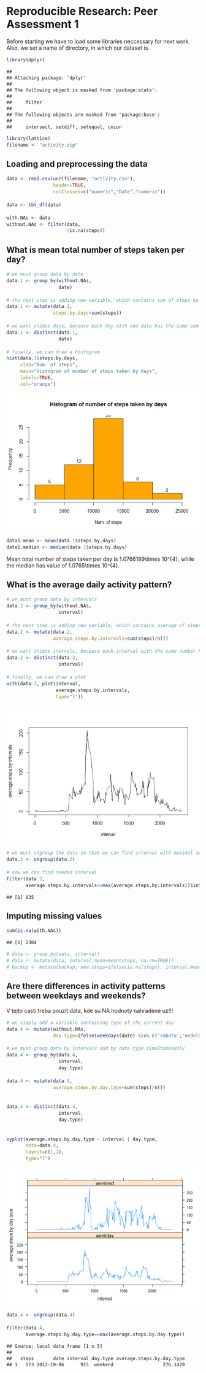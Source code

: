 # Reproducible Research: Peer Assessment 1

Before starting we have to load some libraries neccessary for next work. Also, we set a name of directory, in which our dataset is.

```r
library(dplyr)
```

```
## 
## Attaching package: 'dplyr'
## 
## The following object is masked from 'package:stats':
## 
##     filter
## 
## The following objects are masked from 'package:base':
## 
##     intersect, setdiff, setequal, union
```

```r
library(lattice)
filename <- "activity.zip"
```


## Loading and preprocessing the data

```r
data <- read.csv(unz(filename, "activity.csv"),
                 header=TRUE,
                 colClasses=c("numeric","Date","numeric"))

data <- tbl_df(data)

with.NAs <- data
without.NAs <- filter(data,
                      !is.na(steps))
```


## What is mean total number of steps taken per day?

```r
# we must group data by date
data.1 <- group_by(without.NAs,
                   date)

# the next step is adding new variable, which contains sum of steps by days
data.1 <- mutate(data.1,
                 steps.by.days=sum(steps))

# we want unique days, because each day with one date has the same sum of steps  
data.1 <- distinct(data.1,
                   date)

# finally, we can draw a histogram
hist(data.1$steps.by.days,
     xlab="Num. of steps",
     main="Histogram of number of steps taken by days",
     labels=TRUE,
     col="orange")
```

![](PA1_template_files/figure-html/meanMedianAndHistogram-1.png) 

```r
data1.mean <- mean(data.1$steps.by.days)
data1.median <- median(data.1$steps.by.days)
```
Mean total number of steps taken per day is 1.0766189\times 10^{4}, while the median has value of 1.0765\times 10^{4}.


## What is the average daily activity pattern?

```r
# we must group data by intervals
data.2 <- group_by(without.NAs,
                   interval)

# the next step is adding new variable, which contains average of steps by intervals
data.2 <- mutate(data.2,
                 average.steps.by.intervals=sum(steps)/n())

# we want unique inervals, because each interval with the same number has the same average of steps  
data.2 <- distinct(data.2,
                   interval)

# finally, we can draw a plot
with(data.2, plot(interval,
                  average.steps.by.intervals,
                  type="l"))
```

![](PA1_template_files/figure-html/averageDailyPattern-1.png) 

```r
# we must ungroup the data so that we can find interval with maximal average steps taken
data.2 <- ungroup(data.2)

# now we can find needed interval
filter(data.2,
       average.steps.by.intervals==max(average.steps.by.intervals))$interval
```

```
## [1] 835
```

## Imputing missing values

```r
sum(is.na(with.NAs))
```

```
## [1] 2304
```

```r
# data <- group_by(data, interval)
# data <- mutate(data, interval.mean=mean(steps, na.rm=TRUE))
# backup <- mutate(backup, new.steps=ifelse(is.na(steps), interval.mean, steps))
```

## Are there differences in activity patterns between weekdays and weekends?
V tejto casti treba pouzit data, kde su NA hodnoty nahradene uz!!!

```r
# we simply add a variable containing type of the current day
data.4 <- mutate(without.NAs,
                 day.type=ifelse(weekdays(date) %in% c('sobota','nedela'),'weekend','weekday'))

# we must group data by intervals and by date.type simultaneously
data.4 <- group_by(data.4,
                   interval,
                   day.type)

data.4 <- mutate(data.4,
                 average.steps.by.day.type=sum(steps)/n())


data.4 <- distinct(data.4,
                   interval,
                   day.type)


xyplot(average.steps.by.day.type ~ interval | day.type,
       data=data.4,
       layout=c(1,2),
       type="l")
```

![](PA1_template_files/figure-html/unnamed-chunk-1-1.png) 

```r
data.4 <- ungroup(data.4)

filter(data.4,
       average.steps.by.day.type==max(average.steps.by.day.type))
```

```
## Source: local data frame [1 x 5]
## 
##   steps       date interval day.type average.steps.by.day.type
## 1   173 2012-10-06      915  weekend                  276.1429
```
